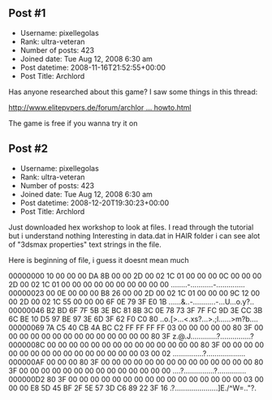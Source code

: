 ## Post #1
- Username: pixellegolas
- Rank: ultra-veteran
- Number of posts: 423
- Joined date: Tue Aug 12, 2008 6:30 am
- Post datetime: 2008-11-16T21:52:55+00:00
- Post Title: Archlord

Has anyone researched about this game? I saw some things in this thread:

[http://www.elitepvpers.de/forum/archlor ... howto.html](http://www.elitepvpers.de/forum/archlord/101460-ini-files-decrypt-howto.html)

The game is free if you wanna try it on
## Post #2
- Username: pixellegolas
- Rank: ultra-veteran
- Number of posts: 423
- Joined date: Tue Aug 12, 2008 6:30 am
- Post datetime: 2008-12-20T19:30:23+00:00
- Post Title: Archlord

Just downloaded hex workshop to look at files. I read through the tutorial but i understand nothing  Interesting in data.dat in HAIR folder i can see alot of "3dsmax properties" text strings in the file.

Here is beginning of file, i guess it doesnt mean much 

00000000 10 00 00 00 DA 8B 00 00 2D 00 02 1C 01 00 00 00 0C 00 00 00 2D 00 02 1C 01 00 00 00 00 00 00 00 00 00 00 ........-...........-..............
00000023 00 0E 00 00 00 B8 26 00 00 2D 00 02 1C 01 00 00 00 9C 12 00 00 2D 00 02 1C 55 00 00 00 6F 0E 79 3F E0 1B ......&..-...........-...U...o.y?..
00000046 B2 BD 6F 7F 5B 3E BC 81 8B 3C 0E 78 73 3F 7F FC 9D 3E CC 3B 6C BE 10 D5 97 BE 97 3E 6D 3F 62 F0  C0 80 ..o.[>...<.xs?...>.;l......>m?b....
00000069 7A C5 40 CB 4A BC C2 FF FF FF FF 03 00 00 00 00 00 80 3F 00 00 00 00 00 00 00 00 00 00 00 00 00 00 80 3F z.@.J.............?...............?
0000008C 00 00 00 00 00 00 00 00 00 00 00 00 00 00 80 3F 00 00 00 00 00 00 00 00 00 00 00 00 00 00 00 00 03 00 02 ...............?...................
000000AF 00 00 00 80 3F 00 00 00 00 00 00 00 00 00 00 00 00 00 00 80 3F 00 00 00 00 00 00 00 00 00 00 00 00 00 00 ....?...............?..............
000000D2 80 3F 00 00 00 00 00 00 00 00 00 00 00 00 00 00 00 00 03 00 00 00 E8 5D 45 BF 2F 5E 57 3D C6 89 22 3F 16 .?.....................]E./^W=.."?.
